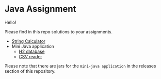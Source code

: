 # Java Assignment

Hello!

Please find in this repo solutions to your assignments.

- [String Calculator](StringCalc/README.md)
- Mini Java application
  - [H2 database](H2Database/README.md)
  - [CSV reader](CSVReader/README.md)

Please note that there are jars for the `mini-java application` in the releases section of this repository.